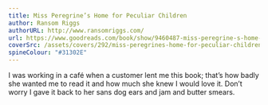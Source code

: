 ```yaml
---
title: Miss Peregrine’s Home for Peculiar Children
author: Ransom Riggs
authorURL: http://www.ransomriggs.com/
url: https://www.goodreads.com/book/show/9460487-miss-peregrine-s-home-for-peculiar-children
coverSrc: /assets/covers/292/miss-peregrines-home-for-peculiar-children.jpg
spineColour: "#31302E"
---
```


I was working in a café when a customer lent me this book; that’s how badly she wanted me to read it and how much she knew I would love it. Don’t worry I gave it back to her sans dog ears and jam and butter smears.
